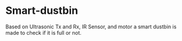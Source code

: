 # Smart-dustbin
Based on Ultrasonic Tx and Rx, IR Sensor, and motor a smart dustbin is made to check if it is full or not.
